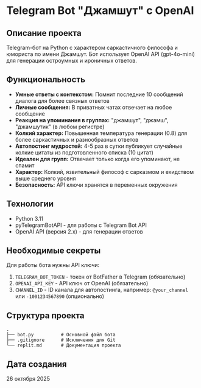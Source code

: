 # Telegram Bot "Джамшут" с OpenAI

## Описание проекта
Telegram-бот на Python с характером саркастичного философа и юмориста по имени Джамшут. Бот использует OpenAI API (gpt-4o-mini) для генерации остроумных и ироничных ответов.

## Функциональность
- **Умные ответы с контекстом:** Помнит последние 10 сообщений диалога для более связных ответов
- **Личные сообщения:** В приватных чатах отвечает на любое сообщение
- **Реакция на упоминания в группах:** "джамшут", "джамш", "джамшутик" (в любом регистре)
- **Колкий характер:** Повышенная температура генерации (0.8) для более саркастичных и разнообразных ответов
- **Автопостинг мудростей:** 4-5 раз в сутки публикует случайные колкие цитаты из подготовленного списка (10 цитат)
- **Идеален для групп:** Отвечает только когда его упоминают, не спамит
- **Характер:** Колкий, язвительный философ с сарказмом и ехидством выше среднего уровня
- **Безопасность:** API ключи хранятся в переменных окружения

## Технологии
- Python 3.11
- pyTelegramBotAPI - для работы с Telegram Bot API
- OpenAI API (версия 2.x) - для генерации ответов

## Необходимые секреты
Для работы бота нужны API ключи:
1. `TELEGRAM_BOT_TOKEN` - токен от BotFather в Telegram (обязательно)
2. `OPENAI_API_KEY` - API ключ от OpenAI (обязательно)
3. `CHANNEL_ID` - ID канала для автопостинга, например: `@your_channel` или `-1001234567890` (опционально)

## Структура проекта
```
.
├── bot.py          # Основной файл бота
├── .gitignore      # Исключения для Git
└── replit.md       # Документация проекта
```

## Дата создания
26 октября 2025
